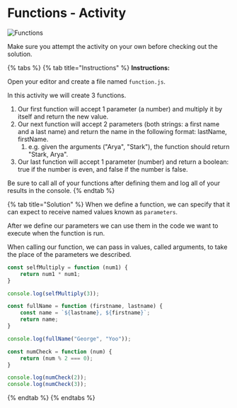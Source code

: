 # Functions - Activity

![Functions](../../../.gitbook/assets/image%20%2837%29.png)

Make sure you attempt the activity on your own before checking out the solution. 

{% tabs %}
{% tab title="Instructions" %}
**Instructions:**

Open your editor and create a file named `function.js`.

In this activity we will create 3 functions.

1. Our first function will accept 1 parameter \(a number\) and multiply it by itself and return the new value.
2. Our next function will accept 2 parameters \(both strings: a first name and a last name\) and return the name in the following format: lastName, firstName.
   1. e.g. given the arguments \("Arya", "Stark"\), the function should return "Stark, Arya".
3. Our last function will accept 1 parameter \(number\) and return a boolean: true if the number is even, and false if the number is false.

Be sure to call all of your functions after defining them and log all of your results in the console.
{% endtab %}

{% tab title="Solution" %}
When we define a function, we can specify that it can expect to receive named values known as `parameters`.

After we define our parameters we can use them in the code we want to execute when the function is run.

When calling our function, we can pass in values, called arguments, to take the place of the parameters we described.

```javascript
const selfMultiply = function (num1) {
    return num1 * num1;
}

console.log(selfMultiply(3));

const fullName = function (firstname, lastname) {
    const name = `${lastname}, ${firstname}`;
    return name;
}

console.log(fullName("George", "Yoo"));

const numCheck = function (num) {
    return (num % 2 === 0);
}

console.log(numCheck(2));
console.log(numCheck(3));
```
{% endtab %}
{% endtabs %}

 

